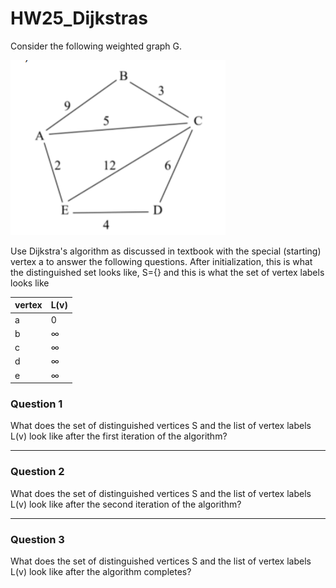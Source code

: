 # HW25_Dijkstras

Consider the following weighted graph G.

![](/Homework/images/HW24_Graph_G.png)

Use Dijkstra's algorithm as discussed in textbook with the special (starting) vertex a to answer the following questions. After initialization, this is what the distinguished set looks like, S={}
and this is what the set of vertex labels looks like

| vertex | L(v) |
| ------ | ---- |
| a      | 0    |
| b      | ∞    |
| c      | ∞    |
| d      | ∞    |
| e      | ∞    |

### Question 1

What does the set of distinguished vertices S and the list of vertex labels L(v) look like after the first iteration of the algorithm?

---

### Question 2

What does the set of distinguished vertices S and the list of vertex labels L(v) look like after the second iteration of the algorithm?

---

### Question 3

What does the set of distinguished vertices S and the list of vertex labels L(v) look like after the algorithm completes?
